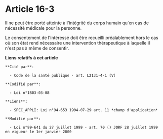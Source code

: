 # Article 16-3

Il ne peut être porté atteinte à l'intégrité du corps humain qu'en cas de nécessité médicale pour la personne.

Le consentement de l'intéressé doit être recueilli préalablement hors le cas où son état rend nécessaire une intervention
thérapeutique à laquelle il n'est pas à même de consentir.

**Liens relatifs à cet article**

	**Cité par**:

	  - Code de la santé publique - art. L2131-4-1 (V)

	**Codifié par**:

	  - Loi n°1803-03-08

	**Liens**:

	  - SPEC_APPLI: Loi n°94-653 1994-07-29 art. 11 *champ d'application*

	**Modifié par**:

	  - Loi n°99-641 du 27 juillet 1999 - art. 70 () JORF 28 juillet 1999 en vigueur le 1er janvier 2000
